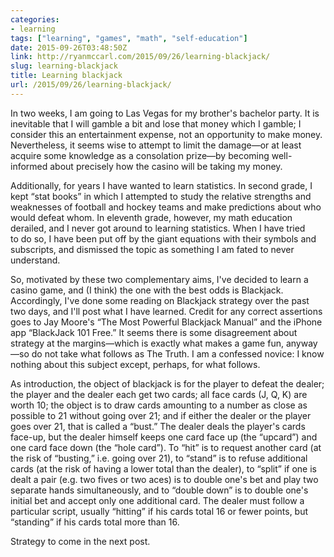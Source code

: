 ```yaml
---
categories:
- learning
tags: ["learning", "games", "math", "self-education"]
date: 2015-09-26T03:48:50Z
link: http://ryanmccarl.com/2015/09/26/learning-blackjack/
slug: learning-blackjack
title: Learning blackjack
url: /2015/09/26/learning-blackjack/
---
```


In two weeks, I am going to Las Vegas for my brother's bachelor party. It is inevitable that I will gamble a bit and lose that money which I gamble; I consider this an entertainment expense, not an opportunity to make money. Nevertheless, it seems wise to attempt to limit the damage—or at least acquire some knowledge as a consolation prize—by becoming well-informed about precisely how the casino will be taking my money.

Additionally, for years I have wanted to learn statistics. In second grade, I kept “stat books” in which I attempted to study the relative strengths and weaknesses of football and hockey teams and make predictions about who would defeat whom. In eleventh grade, however, my math education derailed, and I never got around to learning statistics. When I have tried to do so, I have been put off by the giant equations with their symbols and subscripts, and dismissed the topic as something I am fated to never understand. 

So, motivated by these two complementary aims, I've decided to learn a casino game, and (I think) the one with the best odds is Blackjack. Accordingly, I've done some reading on Blackjack strategy over the past two days, and I'll post what I have learned. Credit for any correct assertions goes to Jay Moore's “The Most Powerful Blackjack Manual” and the iPhone app “BlackJack 101 Free.” It seems there is some disagreement about strategy at the margins—which is exactly what makes a game fun, anyway—so do not take what follows as The Truth. I am a confessed novice: I know nothing about this subject except, perhaps, for what follows. 

As introduction, the object of blackjack is for the player to defeat the dealer; the player and the dealer each get two cards; all face cards (J, Q, K) are worth 10; the object is to draw cards amounting to a number as close as possible to 21 without going over 21; and if either the dealer or the player goes over 21, that is called a “bust.” The dealer deals the player's cards face-up, but the dealer himself keeps one card face up (the “upcard”) and one card face down (the “hole card”). To “hit” is to request another card (at the risk of “busting,” i.e. going over 21), to “stand” is to refuse additional cards (at the risk of having a lower total than the dealer), to “split” if one is dealt a pair (e.g. two fives or two aces) is to double one's bet and play two separate hands simultaneously, and to “double down” is to double one's initial bet and accept only one additional card. The dealer must follow a particular script, usually “hitting” if his cards total 16 or fewer points, but “standing” if his cards total more than 16.

Strategy to come in the next post.
